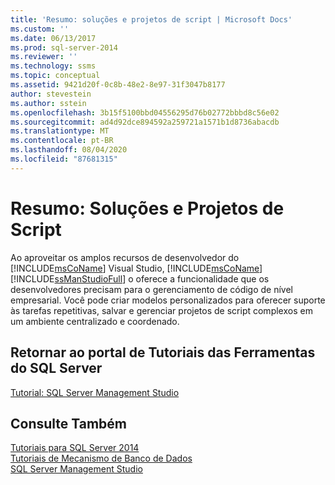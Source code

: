 ```yaml
---
title: 'Resumo: soluções e projetos de script | Microsoft Docs'
ms.custom: ''
ms.date: 06/13/2017
ms.prod: sql-server-2014
ms.reviewer: ''
ms.technology: ssms
ms.topic: conceptual
ms.assetid: 9421d20f-0c8b-48e2-8e97-31f3047b8177
author: stevestein
ms.author: sstein
ms.openlocfilehash: 3b15f5100bbd04556295d76b02772bbbd8c56e02
ms.sourcegitcommit: ad4d92dce894592a259721a1571b1d8736abacdb
ms.translationtype: MT
ms.contentlocale: pt-BR
ms.lasthandoff: 08/04/2020
ms.locfileid: "87681315"
---
```

# <a name="summary-solutions-and-script-projects"></a>Resumo: Soluções e Projetos de Script
  Ao aproveitar os amplos recursos de desenvolvedor do [!INCLUDE[msCoName](../../includes/msconame-md.md)] Visual Studio, [!INCLUDE[msCoName](../../includes/msconame-md.md)] [!INCLUDE[ssManStudioFull](../../includes/ssmanstudiofull-md.md)] o oferece a funcionalidade que os desenvolvedores precisam para o gerenciamento de código de nível empresarial. Você pode criar modelos personalizados para oferecer suporte às tarefas repetitivas, salvar e gerenciar projetos de script complexos em um ambiente centralizado e coordenado.  
  
## <a name="return-to-sql-server-tools-tutorials-portal"></a>Retornar ao portal de Tutoriais das Ferramentas do SQL Server  
 [Tutorial: SQL Server Management Studio](tutorial-sql-server-management-studio.md)  
  
## <a name="see-also"></a>Consulte Também  
 [Tutoriais para SQL Server 2014](tutorial-sql-server-management-studio.md)   
 [Tutoriais de Mecanismo de Banco de Dados](../../relational-databases/database-engine-tutorials.md)   
 [SQL Server Management Studio](../sql-server-management-studio-ssms.md)  
  
  
